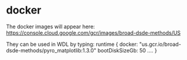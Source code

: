 # docker

The docker images will appear here:
https://console.cloud.google.com/gcr/images/broad-dsde-methods/US

They can be used in WDL by typing:
runtime {
  docker: "us.gcr.io/broad-dsde-methods/pyro_matplotlib:1.3.0"
  bootDiskSizeGb: 50
  ....
  }
